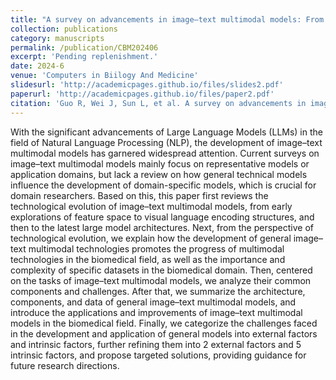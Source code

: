 ```yaml
---
title: "A survey on advancements in image–text multimodal models: From general techniques to biomedical implementations"
collection: publications
category: manuscripts
permalink: /publication/CBM202406
excerpt: 'Pending replenishment.'
date: 2024-6
venue: 'Computers in Biilogy And Medicine'
slidesurl: 'http://academicpages.github.io/files/slides2.pdf'
paperurl: 'http://academicpages.github.io/files/paper2.pdf'
citation: 'Guo R, Wei J, Sun L, et al. A survey on advancements in image-text multimodal models: From general techniques to biomedical implementations[J]. Computers in Biology and Medicine, 2024: 108709.'
---
```


With the significant advancements of Large Language Models (LLMs) in the field of Natural Language Processing (NLP), the development of image–text multimodal models has garnered widespread attention. Current surveys on image–text multimodal models mainly focus on representative models or application domains, but
lack a review on how general technical models influence the development of domain-specific models, which is crucial for domain researchers. Based on this, this paper first reviews the technological evolution of image–text multimodal models, from early explorations of feature space to visual language encoding structures, and then to the latest large model architectures. Next, from the perspective of technological evolution, we explain how the development of general image–text multimodal technologies promotes the progress of multimodal technologies in the biomedical field, as well as the importance and complexity of specific datasets in the biomedical domain. Then, centered on the tasks of image–text multimodal models, we analyze their common components and challenges. After that, we summarize the architecture, components, and data of general image–text multimodal models, and introduce the applications and improvements of image–text multimodal models in the biomedical field. Finally, we categorize the challenges faced in the development and application of general models into external factors and intrinsic factors, further refining them into 2 external factors and 5 intrinsic factors, and propose targeted solutions, providing guidance for future research directions.

